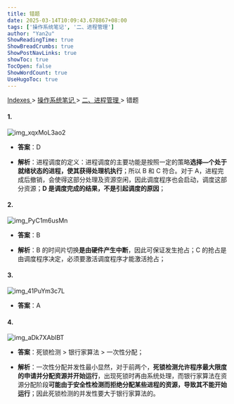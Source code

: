 ```yaml
---
title: 错题
date: 2025-03-14T10:09:43.678867+08:00
tags: ['操作系统笔记', '二、进程管理']
author: "Yan2u"
ShowReadingTime: true
ShowBreadCrumbs: true
ShowPostNavLinks: true
showToc: true
TocOpen: false
ShowWordCount: true
UseHugoToc: true
---
```


<a href="/notes408/chapters_index"> Indexes </a> > <a href="/notes408/indexes/操作系统笔记_index"> 操作系统笔记 </a> > <a href="/notes408/indexes/操作系统笔记/二进程管理_index"> 二、进程管理 </a> > 错题

#### 1.

![img_xqxMoL3ao2](https://cloudflare-imgbed-ajc.pages.dev/file/1741871940078_xqxMoL3ao2.png)

- **答案**：D

- **解析**：进程调度的定义：进程调度的主要功能是按照一定的策略**选择—个处于就绪状态的进程，使其获得处理机执行**；所以 B 和 C 符合。对于 A，进程完成后撤销，会使得这部分处理及资源空闲，因此调度程序也会启动，调度这部分资源；**D 是调度完成的结果，不是引起调度的原因**；

#### 2.

![img_PyC1m6usMn](https://cloudflare-imgbed-ajc.pages.dev/file/1741871946767_PyC1m6usMn.png)

- **答案**：B

- **解析**：B 的时间片切换**是由硬件产生中断**，因此可保证发生抢占；C 的抢占是由调度程序决定，必须要激活调度程序才能激活抢占；

#### 3.

![img_41PuYm3c7L](https://cloudflare-imgbed-ajc.pages.dev/file/1741871948485_41PuYm3c7L.png)

- **答案**：A

#### 4.

![img_aDk7XAbIBT](https://cloudflare-imgbed-ajc.pages.dev/file/1741871947545_aDk7XAbIBT.png)

- **答案**：死锁检测 > 银行家算法 > 一次性分配；

- **解析**：一次性分配并发性最小显然，对于前两个，**死锁检测允许程序最大限度的申请并分配资源并开始运行**，出现死锁时再由系统处理，而银行家算法在资源分配阶段**可能由于安全性检测而拒绝分配某些进程的资源，导致其不能开始运行**；因此死锁检测的并发性要大于银行家算法的。

